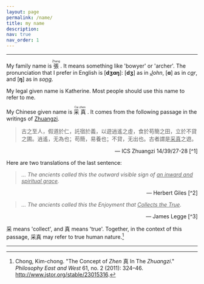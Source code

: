 ```yaml
---
layout: page
permalink: /name/
title: my name
description:
nav: true
nav_order: 1
---
```


---

My family name is <ruby><span lang="zh">張</span> <rt>Zhang</rt></ruby>&nbsp;. It means something like 'bowyer' or 'archer'. The pronunciation that I prefer in English is [<span style="font-weight: bolder;">dʒɑŋ</span>]: [<span style="font-weight: bolder;">dʒ</span>] as in _<u>J</u>ohn_, [<span style="font-weight: bolder;">ɑ</span>] as in _c<u>a</u>r_, and [<span style="font-weight: bolder;">ŋ</span>] as in _so<u>ng</u>_.

My legal given name is Katherine. Most people should use this name to refer to me.

My Chinese given name is <ruby><span lang="zh">采</span> <rt>Cai</rt> <span lang="zh">真</span> <rt>zhen</rt></ruby>&nbsp;. It comes from the following passage in the writings of [Zhuangzi](https://plato.stanford.edu/entries/zhuangzi/).

> <span lang="zh">古之至人，假道於仁，託宿於義，以遊逍遙之虛，食於苟簡之田，立於不貸之圃。逍遙，无為也；苟簡，易養也；不貸，无出也。古者謂是<u>采真</u>之遊。</span>

<div class="caption" style="text-align: right;" markdown="1">— ICS Zhuangzi 14/39/27-28 [^1]</div>

Here are two translations of the last sentence:

> _... The ancients called this the outward visible sign of <u>an inward and spiritual grace</u>._

<div class="caption" style="text-align: right;" markdown="1">— Herbert Giles [^2]</div>

> _... The ancients called this the Enjoyment that <u>Collects the True</u>._

<div class="caption" style="text-align: right;" markdown="1">— James Legge [^3]</div>

<span lang="zh">采</span> means 'collect', and <span lang="zh">真</span> means 'true'. Together, in the context of this passage, <span lang="zh">采真</span> may refer to true human nature.[^4]

---

[^1]: 何志華、劉殿爵、陳方正《莊子逐字索引》，（香港：商務印書館，2000）
  _A Concordance to the Zhuangzi_, ed. D.C. Lau, Ho Che Wah and Chen Fong Ching. ICS series (Hong Kong: Commercial Press, 2000).
[^2]: _Chuang Tzŭ: Mystic, Moralist, and Social Reformer_, trans. Herbert A. Giles (London: Bernard Quaritch, 1889).
[^3]: _The Writings of Chuang Tzu_, trans. James Legge (1891).
[^4]: Chong, Kim-chong. "The Concept of _Zhen_ 真 In The _Zhuangzi_." _Philosophy East and West_ 61, no. 2 (2011): 324–46. http://www.jstor.org/stable/23015316.


